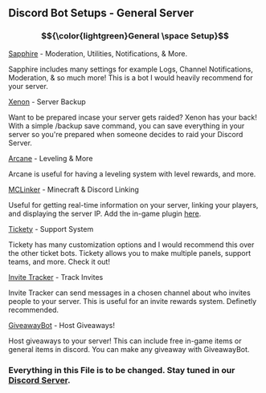 ## Discord Bot Setups - General Server

### $${\color{lightgreen}General \space Setup}$$	

[Sapphire](https://discord.com/discovery/applications/678344927997853742) - Moderation, Utilities, Notifications, & More.

Sapphire includes many settings for example Logs, Channel Notifications, Moderation, & so much more! This is a bot I would heavily recommend for your server.

[Xenon](https://discord.com/discovery/applications/416358583220043796) - Server Backup

Want to be prepared incase your server gets raided? Xenon has your back! With a simple /backup save command, you can save everything in your server so you're prepared when someone decides to raid your Discord Server.

[Arcane](https://discord.com/discovery/applications/437808476106784770) - Leveling & More

Arcane is useful for having a leveling system with level rewards, and more.

[MCLinker](https://discord.com/discovery/applications/712759741528408064) - Minecraft & Discord Linking

Useful for getting real-time information on your server, linking your players, and displaying the server IP. Add the in-game plugin [here](https://www.spigotmc.org/resources/discord-linker.98749/).

[Tickety](https://discord.com/discovery/applications/718493970652594217) - Support System

Tickety has many customization options and I would recommend this over the other ticket bots. Tickety allows you to make multiple panels, support teams, and more. Check it out!

[Invite Tracker](https://discord.com/discovery/applications/720351927581278219) - Track Invites

Invite Tracker can send messages in a chosen channel about who invites people to your server. This is useful for an invite rewards system. Definetly recommended.

[GiveawayBot](https://discord.com/discovery/applications/294882584201003009) - Host Giveaways!

Host giveaways to your server! This can include free in-game items or general items in discord. You can make any giveaway with GiveawayBot.

### __Everything in this File is to be changed. Stay tuned in our__ __[Discord Server](https://discord.gg/qUAZbETfAu).__
